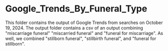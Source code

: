 # Google_Trends_By_Funeral_Type

This folder contains the output of Google Trends from searches on October 19, 2024.
The output folder contains a csv of an output combining "miscarriage funeral" "miscarried funeral" and "funeral for miscarriage". 
As well, we combined "stillborn funeral", "stillbirth funeral", and "funeral for stillborn".
